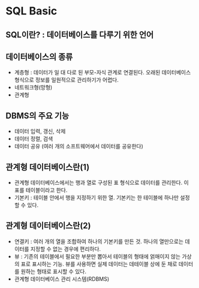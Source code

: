 # SQL Basic

## SQL이란? : 데이터베이스를 다루기 위한 언어


## 데이터베이스의 종류
- 계층형 : 데이터가 일 대 다로 된 부모-자식 관계로 연결된다. 오래된 데이터베이스 형식으로 정보를 일원적으로 관리하기가 어렵다.
- 네트워크형(망형)
- 관계형

## DBMS의 주요 기능
- 데이터 입력, 갱신, 삭제
- 데이터 정렬, 검색
- 데이터 공유 (여러 개의 소프트웨어에서 데이터를 공유한다)

## 관계형 데이터베이스란(1)
- 관계형 데이터베이스에서는 행과 열로 구성된 표 형식으로 데이터를 관리한다. 이 표를 테이블이라고 한다.
- 기본키 : 테이블 안에서 행을 지정하기 위한 열. 기본키는 한 테이블에 하나만 설정할 수 있다.

## 관계형 데이터베이스란(2)
- 연결키 : 여러 개의 열을 조합하여 하나의 기본키를 만든 것. 하나의 열만으로는 데이터를 지정할 수 없는 경우에 편리하다.
- 뷰 : 기존의 테이블에서 필요한 부분만 뽑아서 테이블의 형태에 얽매이지 않는 가상의 표로 표시하는 기능. 뷰를 사용하면 실제 데이터는 데테이블 상에 둔 채로 데이터를 원하는 형태로 표시할 수 있다.
- 관계형 데이터베이스 관리 시스템(RDBMS)



